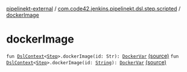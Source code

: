 [pipelinekt-external](../index.md) / [com.code42.jenkins.pipelinekt.dsl.step.scripted](index.md) / [dockerImage](./docker-image.md)

# dockerImage

`fun `[`DslContext`](../com.code42.jenkins.pipelinekt.dsl/-dsl-context/index.md)`<`[`Step`](../com.code42.jenkins.pipelinekt.core.step/-step/index.md)`>.dockerImage(id: Str): `[`DockerVar`](-docker-var/index.md) [(source)](https://github.com/code42/pipelinekt/tree/master/dsl/src/main/kotlin/com/code42/jenkins/pipelinekt/dsl/step/scripted/DockerDsl.kt#L53)
`fun `[`DslContext`](../com.code42.jenkins.pipelinekt.dsl/-dsl-context/index.md)`<`[`Step`](../com.code42.jenkins.pipelinekt.core.step/-step/index.md)`>.dockerImage(id: `[`String`](https://kotlinlang.org/api/latest/jvm/stdlib/kotlin/-string/index.html)`): `[`DockerVar`](-docker-var/index.md) [(source)](https://github.com/code42/pipelinekt/tree/master/dsl/src/main/kotlin/com/code42/jenkins/pipelinekt/dsl/step/scripted/DockerDsl.kt#L77)